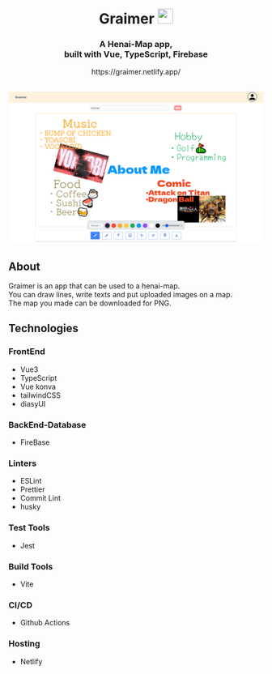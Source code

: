 <h1 align="center">
  Graimer <img width="30px" height="30px" src="./public/favicon.ico" />
</h1>
  
<h3 align="center">A Henai-Map app, <br> built with Vue, TypeScript, Firebase</h3>
<p align="center">https://graimer.netlify.app/</p>
<br>

<div align="center">
  <img src="./uploads/cover.png" />
</div>

## About

<p>
Graimer is an app that can be used to a henai-map.
<br>
You can draw lines, write texts and put uploaded images on a map.
<br>
The map you made can be downloaded for PNG.
</p>
  
## Technologies

### FrontEnd

- Vue3
- TypeScript
- Vue konva
- tailwindCSS
- diasyUI

### BackEnd-Database

- FireBase

### Linters

- ESLint
- Prettier
- Commit Lint
- husky

### Test Tools

- Jest

### Build Tools

- Vite

### CI/CD

- Github Actions

### Hosting

- Netlify
